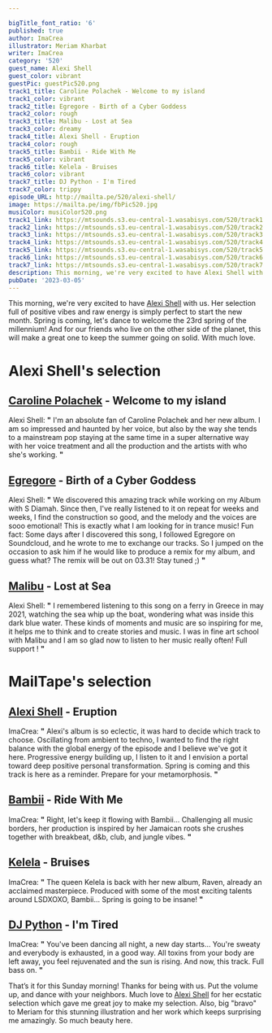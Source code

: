 ```yaml
---

bigTitle_font_ratio: '6'
published: true
author: ImaCrea
illustrator: Meriam Kharbat
writer: ImaCrea
category: '520'
guest_name: Alexi Shell
guest_color: vibrant
guestPic: guestPic520.png
track1_title: Caroline Polachek - Welcome to my island
track1_color: vibrant
track2_title: Egregore - Birth of a Cyber Goddess
track2_color: rough
track3_title: Malibu - Lost at Sea
track3_color: dreamy
track4_title: Alexi Shell - Eruption
track4_color: rough
track5_title: Bambii - Ride With Me
track5_color: vibrant
track6_title: Kelela - Bruises
track6_color: vibrant
track7_title: DJ Python - I'm Tired
track7_color: trippy
episode_URL: http://mailta.pe/520/alexi-shell/
image: https://mailta.pe/img/fbPic520.jpg
musiColor: musiColor520.png
track1_link: https://mtsounds.s3.eu-central-1.wasabisys.com/520/track1.mp3
track2_link: https://mtsounds.s3.eu-central-1.wasabisys.com/520/track2.mp3
track3_link: https://mtsounds.s3.eu-central-1.wasabisys.com/520/track3.mp3
track4_link: https://mtsounds.s3.eu-central-1.wasabisys.com/520/track4.mp3
track5_link: https://mtsounds.s3.eu-central-1.wasabisys.com/520/track5.mp3
track6_link: https://mtsounds.s3.eu-central-1.wasabisys.com/520/track6.mp3
track7_link: https://mtsounds.s3.eu-central-1.wasabisys.com/520/track7.mp3
description: This morning, we're very excited to have Alexi Shell with us. Her selection full of positive vibes and raw energy is simply perfect to start the new month. Spring is coming, let's dance to welcome the 23rd spring of the millennium! And for our friends who live on the other side of the planet, this will make a great one to keep the summer going on solid. With much love.
pubDate: '2023-03-05'
---
```

This morning, we're very excited to have [Alexi Shell](https://alexishell.bandcamp.com/album/sirens) with us. Her selection full of positive vibes and raw energy is simply perfect to start the new month. Spring is coming, let's dance to welcome the 23rd spring of the millennium! And for our friends who live on the other side of the planet, this will make a great one to keep the summer going on solid. With much love.

# Alexi Shell's selection

## [Caroline Polachek](https://carolinepolachek.bandcamp.com/album/desire-i-want-to-turn-into-you) - Welcome to my island

Alexi Shell: **"** I'm an absolute fan of Caroline Polachek and her new album. I am so impressed and haunted by her voice, but also by the way she tends to a mainstream pop staying at the same time in a super alternative way with her voice treatment and all the production and the artists with who she's working. **"** 


## [Egregore](https://egregore.bandcamp.com/) - Birth of a Cyber Goddess

Alexi Shell: **"** We discovered this amazing track while working on my Album with S Diamah. Since then, I've really listened to it on repeat for weeks and weeks, I find the construction so good, and the melody and the voices are sooo emotional! This is exactly what I am looking for in trance music! Fun fact: Some days after I discovered this song, I followed Egregore on Soundcloud, and he wrote to me to exchange our tracks. So I jumped on the occasion to ask him if he would like to produce a remix for my album, and guess what? The remix will be out on 03.31! Stay tuned ;) **"** 

## [Malibu](https://mmmmalibu.bandcamp.com/album/one-life-2) - Lost at Sea

Alexi Shell: **"** I remembered listening to this song on a ferry in Greece in may 2021, watching the sea whip up the boat, wondering what was inside this dark blue water. These kinds of moments and music are so inspiring for me, it helps me to think and to create stories and music. I was in fine art school with Malibu and I am so glad now to listen to her music really often! Full support ! **"** 

# MailTape's selection

## [Alexi Shell](https://alexishell.bandcamp.com/album/sirens) - Eruption

ImaCrea: **"** Alexi's album is so eclectic, it was hard to decide which track to choose. Oscillating from ambient to techno, I wanted to find the right balance with the global energy of the episode and I believe we've got it here. Progressive energy building up, I listen to it and I envision a portal toward deep positive personal transformation. Spring is coming and this track is here as a reminder. Prepare for your metamorphosis. **"** 

## [Bambii](https://bambiibambii.bandcamp.com/track/ride-with-me) - Ride With Me

ImaCrea: **"** Right, let's keep it flowing with Bambii... Challenging all music borders, her production is inspired by her Jamaican roots she crushes together with breakbeat, d&b, club, and jungle vibes. **"** 

## [Kelela](https://kelela.bandcamp.com/album/raven) - Bruises

ImaCrea: **"** The queen Kelela is back with her new album, Raven, already an acclaimed masterpiece. Produced with some of the most exciting talents around LSDXOXO, Bambii... Spring is going to be insane! **"** 


## [DJ Python](https://worldwideunlimited.bandcamp.com/album/esplit-ep) - I'm Tired

ImaCrea: **"** You've been dancing all night, a new day starts... You're sweaty and everybody is exhausted, in a good way. All toxins from your body are left away, you feel rejuvenated and the sun is rising. And now, this track. Full bass on. **"** 

That’s it for this Sunday morning! Thanks for being with us. Put the volume up, and dance with your neighbors. Much love to [Alexi Shell](https://alexishell.bandcamp.com/album/sirens) for her ecstatic selection which gave me great joy to make my selection. Also, big "bravo" to Meriam for this stunning illustration and her work which keeps surprising me amazingly. So much beauty here.
